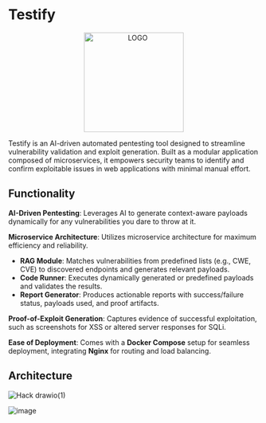 # Testify
<p align="center">
  <img src="https://github.com/user-attachments/assets/84f77807-ac2c-4a50-956c-7fb1594893ca" alt="LOGO" height="200">
</p>
Testify is an AI-driven automated pentesting tool designed to streamline vulnerability validation and exploit generation. Built as a modular application composed of microservices, it empowers security teams to identify and confirm exploitable issues in web applications with minimal manual effort.

## Functionality
**AI-Driven Pentesting**: Leverages AI to generate context-aware payloads dynamically for any vulnerabilities you dare to throw at it.

**Microservice Architecture**: Utilizes microservice architecture for maximum efficiency and reliability.
- **RAG Module**: Matches vulnerabilities from predefined lists (e.g., CWE, CVE) to discovered endpoints and generates relevant payloads.
- **Code Runner**: Executes dynamically generated or predefined payloads and validates the results.
- **Report Generator**: Produces actionable reports with success/failure status, payloads used, and proof artifacts.

**Proof-of-Exploit Generation**: Captures evidence of successful exploitation, such as screenshots for XSS or altered server responses for SQLi.

**Ease of Deployment**: Comes with a **Docker Compose** setup for seamless deployment, integrating **Nginx** for routing and load balancing.

## Architecture

![Hack drawio(1)](https://github.com/user-attachments/assets/839f9a18-b6a5-4b3d-b87d-8719c8b0724b)

![image](https://github.com/user-attachments/assets/4a6c8f08-2c8f-4b43-9d37-c5839b9ff091)


